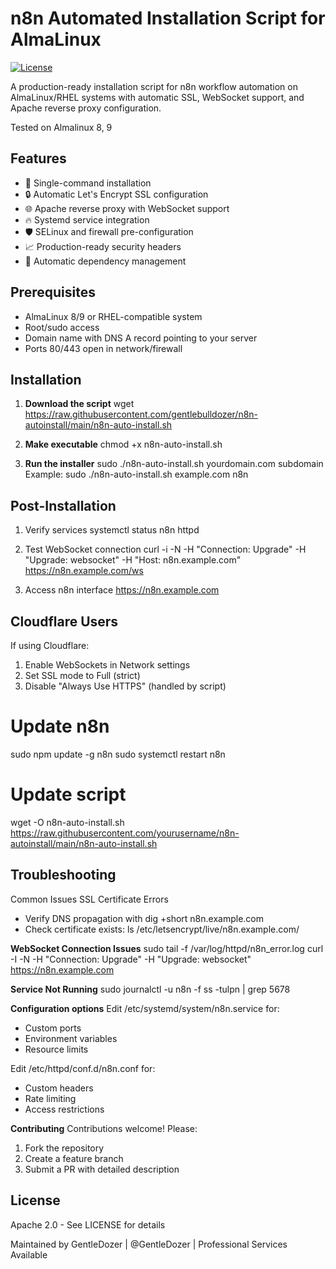 # n8n Automated Installation Script for AlmaLinux

[![License](https://img.shields.io/badge/License-Apache_2.0-blue.svg)](https://opensource.org/licenses/Apache-2.0)

A production-ready installation script for n8n workflow automation on AlmaLinux/RHEL systems with automatic SSL, WebSocket support, and Apache reverse proxy configuration.

Tested on Almalinux 8, 9

## Features

- 🚀 Single-command installation
- 🔒 Automatic Let's Encrypt SSL configuration
- 🌐 Apache reverse proxy with WebSocket support
- 🔥 Systemd service integration
- 🛡️ SELinux and firewall pre-configuration
- 📈 Production-ready security headers
- 🔄 Automatic dependency management

## Prerequisites

- AlmaLinux 8/9 or RHEL-compatible system
- Root/sudo access
- Domain name with DNS A record pointing to your server
- Ports 80/443 open in network/firewall

## Installation

1. **Download the script**
wget https://raw.githubusercontent.com/gentlebulldozer/n8n-autoinstall/main/n8n-auto-install.sh

2. **Make executable**
chmod +x n8n-auto-install.sh

3. **Run the installer**
sudo ./n8n-auto-install.sh yourdomain.com subdomain
Example:
sudo ./n8n-auto-install.sh example.com n8n

## Post-Installation
1. Verify services
systemctl status n8n httpd

2. Test WebSocket connection
curl -i -N -H "Connection: Upgrade" -H "Upgrade: websocket" -H "Host: n8n.example.com" https://n8n.example.com/ws

3. Access n8n interface
https://n8n.example.com

## Cloudflare Users
If using Cloudflare:
1. Enable WebSockets in Network settings
2. Set SSL mode to Full (strict)
3. Disable "Always Use HTTPS" (handled by script)

# Update n8n
sudo npm update -g n8n
sudo systemctl restart n8n

# Update script
wget -O n8n-auto-install.sh https://raw.githubusercontent.com/yourusername/n8n-autoinstall/main/n8n-auto-install.sh


## Troubleshooting
Common Issues
SSL Certificate Errors
- Verify DNS propagation with dig +short n8n.example.com
- Check certificate exists: ls /etc/letsencrypt/live/n8n.example.com/

**WebSocket Connection Issues**
sudo tail -f /var/log/httpd/n8n_error.log
curl -I -N -H "Connection: Upgrade" -H "Upgrade: websocket" https://n8n.example.com

**Service Not Running**
sudo journalctl -u n8n -f
ss -tulpn | grep 5678

**Configuration options**
Edit /etc/systemd/system/n8n.service for:
- Custom ports
- Environment variables
- Resource limits

Edit /etc/httpd/conf.d/n8n.conf for:

- Custom headers
- Rate limiting
- Access restrictions

**Contributing**
Contributions welcome! Please:
1. Fork the repository
2. Create a feature branch
3. Submit a PR with detailed description

## License
Apache 2.0 - See LICENSE for details

Maintained by GentleDozer | @GentleDozer | Professional Services Available